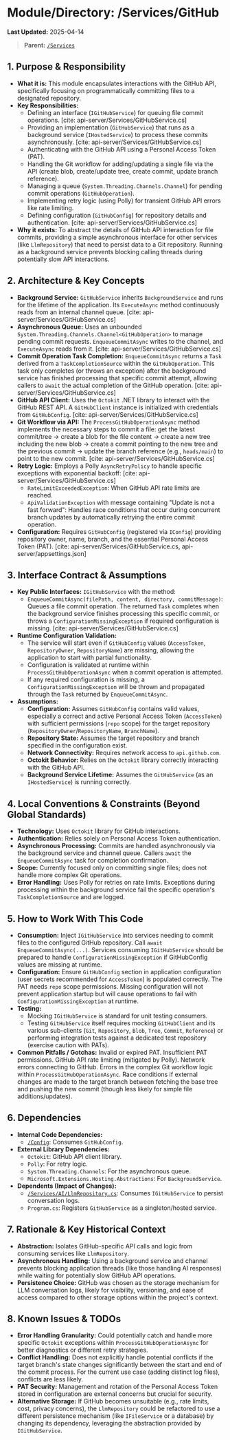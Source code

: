 # Module/Directory: /Services/GitHub

**Last Updated:** 2025-04-14

> **Parent:** [`/Services`](../README.md)

## 1. Purpose & Responsibility

* **What it is:** This module encapsulates interactions with the GitHub API, specifically focusing on programmatically committing files to a designated repository.
* **Key Responsibilities:**
    * Defining an interface (`IGitHubService`) for queuing file commit operations. [cite: api-server/Services/GitHubService.cs]
    * Providing an implementation (`GitHubService`) that runs as a background service (`IHostedService`) to process these commits asynchronously. [cite: api-server/Services/GitHubService.cs]
    * Authenticating with the GitHub API using a Personal Access Token (PAT).
    * Handling the Git workflow for adding/updating a single file via the API (create blob, create/update tree, create commit, update branch reference).
    * Managing a queue (`System.Threading.Channels.Channel`) for pending commit operations (`GitHubOperation`).
    * Implementing retry logic (using Polly) for transient GitHub API errors like rate limiting.
    * Defining configuration (`GitHubConfig`) for repository details and authentication. [cite: api-server/Services/GitHubService.cs]
* **Why it exists:** To abstract the details of GitHub API interaction for file commits, providing a simple asynchronous interface for other services (like `LlmRepository`) that need to persist data to a Git repository. Running as a background service prevents blocking calling threads during potentially slow API interactions.

## 2. Architecture & Key Concepts

* **Background Service:** `GitHubService` inherits `BackgroundService` and runs for the lifetime of the application. Its `ExecuteAsync` method continuously reads from an internal channel queue. [cite: api-server/Services/GitHubService.cs]
* **Asynchronous Queue:** Uses an unbounded `System.Threading.Channels.Channel<GitHubOperation>` to manage pending commit requests. `EnqueueCommitAsync` writes to the channel, and `ExecuteAsync` reads from it. [cite: api-server/Services/GitHubService.cs]
* **Commit Operation Task Completion:** `EnqueueCommitAsync` returns a `Task` derived from a `TaskCompletionSource` within the `GitHubOperation`. This task only completes (or throws an exception) after the background service has finished processing that specific commit attempt, allowing callers to `await` the actual completion of the GitHub operation. [cite: api-server/Services/GitHubService.cs]
* **GitHub API Client:** Uses the `Octokit` .NET library to interact with the GitHub REST API. A `GitHubClient` instance is initialized with credentials from `GitHubConfig`. [cite: api-server/Services/GitHubService.cs]
* **Git Workflow via API:** The `ProcessGitHubOperationAsync` method implements the necessary steps to commit a file: get the latest commit/tree -> create a blob for the file content -> create a new tree including the new blob -> create a commit pointing to the new tree and the previous commit -> update the branch reference (e.g., `heads/main`) to point to the new commit. [cite: api-server/Services/GitHubService.cs]
* **Retry Logic:** Employs a Polly `AsyncRetryPolicy` to handle specific exceptions with exponential backoff: [cite: api-server/Services/GitHubService.cs]
    * `RateLimitExceededException`: When GitHub API rate limits are reached.
    * `ApiValidationException` with message containing "Update is not a fast forward": Handles race conditions that occur during concurrent branch updates by automatically retrying the entire commit operation.
* **Configuration:** Requires `GitHubConfig` (registered via `IConfig`) providing repository owner, name, branch, and the essential Personal Access Token (PAT). [cite: api-server/Services/GitHubService.cs, api-server/appsettings.json]

## 3. Interface Contract & Assumptions

* **Key Public Interfaces:** `IGitHubService` with the method:
    * `EnqueueCommitAsync(filePath, content, directory, commitMessage)`: Queues a file commit operation. The returned `Task` completes when the background service finishes processing this specific commit, or throws a `ConfigurationMissingException` if required configuration is missing. [cite: api-server/Services/GitHubService.cs]
* **Runtime Configuration Validation:**
    * The service will start even if `GitHubConfig` values (`AccessToken`, `RepositoryOwner`, `RepositoryName`) are missing, allowing the application to start with partial functionality.
    * Configuration is validated at runtime within `ProcessGitHubOperationAsync` when a commit operation is attempted.
    * If any required configuration is missing, a `ConfigurationMissingException` will be thrown and propagated through the `Task` returned by `EnqueueCommitAsync`.
* **Assumptions:**
    * **Configuration:** Assumes `GitHubConfig` contains valid values, especially a correct and active Personal Access Token (`AccessToken`) with sufficient permissions (`repo` scope) for the target repository (`RepositoryOwner`/`RepositoryName`, `BranchName`).
    * **Repository State:** Assumes the target repository and branch specified in the configuration exist.
    * **Network Connectivity:** Requires network access to `api.github.com`.
    * **Octokit Behavior:** Relies on the `Octokit` library correctly interacting with the GitHub API.
    * **Background Service Lifetime:** Assumes the `GitHubService` (as an `IHostedService`) is running correctly.

## 4. Local Conventions & Constraints (Beyond Global Standards)

* **Technology:** Uses `Octokit` library for GitHub interactions.
* **Authentication:** Relies solely on Personal Access Token authentication.
* **Asynchronous Processing:** Commits are handled asynchronously via the background service and channel queue. Callers `await` the `EnqueueCommitAsync` task for completion confirmation.
* **Scope:** Currently focused only on committing single files; does not handle more complex Git operations.
* **Error Handling:** Uses Polly for retries on rate limits. Exceptions during processing within the background service fail the specific operation's `TaskCompletionSource` and are logged.

## 5. How to Work With This Code

* **Consumption:** Inject `IGitHubService` into services needing to commit files to the configured GitHub repository. Call `await EnqueueCommitAsync(...)`. Services consuming `IGitHubService` should be prepared to handle `ConfigurationMissingException` if GitHubConfig values are missing at runtime.
* **Configuration:** Ensure `GitHubConfig` section in application configuration (user secrets recommended for `AccessToken`) is populated correctly. The PAT needs `repo` scope permissions. Missing configuration will not prevent application startup but will cause operations to fail with `ConfigurationMissingException` at runtime.
* **Testing:**
    * Mocking `IGitHubService` is standard for unit testing consumers.
    * Testing `GitHubService` itself requires mocking `GitHubClient` and its various sub-clients (`Git`, `Repository`, `Blob`, `Tree`, `Commit`, `Reference`) or performing integration tests against a dedicated test repository (exercise caution with PATs).
* **Common Pitfalls / Gotchas:** Invalid or expired PAT. Insufficient PAT permissions. GitHub API rate limiting (mitigated by Polly). Network errors connecting to GitHub. Errors in the complex Git workflow logic within `ProcessGitHubOperationAsync`. Race conditions if external changes are made to the target branch between fetching the base tree and pushing the new commit (though less likely for simple file additions/updates).

## 6. Dependencies

* **Internal Code Dependencies:**
    * [`/Config`](../../Config/README.md): Consumes `GitHubConfig`.
* **External Library Dependencies:**
    * `Octokit`: GitHub API client library.
    * `Polly`: For retry logic.
    * `System.Threading.Channels`: For the asynchronous queue.
    * `Microsoft.Extensions.Hosting.Abstractions`: For `BackgroundService`.
* **Dependents (Impact of Changes):**
    * [`/Services/AI/LlmRepository.cs`](../AI/LlmRepository.cs): Consumes `IGitHubService` to persist conversation logs.
    * `Program.cs`: Registers `GitHubService` as a singleton/hosted service.

## 7. Rationale & Key Historical Context

* **Abstraction:** Isolates GitHub-specific API calls and logic from consuming services like `LlmRepository`.
* **Asynchronous Handling:** Using a background service and channel prevents blocking application threads (like those handling AI responses) while waiting for potentially slow GitHub API operations.
* **Persistence Choice:** GitHub was chosen as the storage mechanism for LLM conversation logs, likely for visibility, versioning, and ease of access compared to other storage options within the project's context.

## 8. Known Issues & TODOs

* **Error Handling Granularity:** Could potentially catch and handle more specific `Octokit` exceptions within `ProcessGitHubOperationAsync` for better diagnostics or different retry strategies.
* **Conflict Handling:** Does not explicitly handle potential conflicts if the target branch's state changes significantly between the start and end of the commit process. For the current use case (adding distinct log files), conflicts are less likely.
* **PAT Security:** Management and rotation of the Personal Access Token stored in configuration are external concerns but crucial for security.
* **Alternative Storage:** If GitHub becomes unsuitable (e.g., rate limits, cost, privacy concerns), the `LlmRepository` could be refactored to use a different persistence mechanism (like `IFileService` or a database) by changing its dependency, leveraging the abstraction provided by `IGitHubService`.